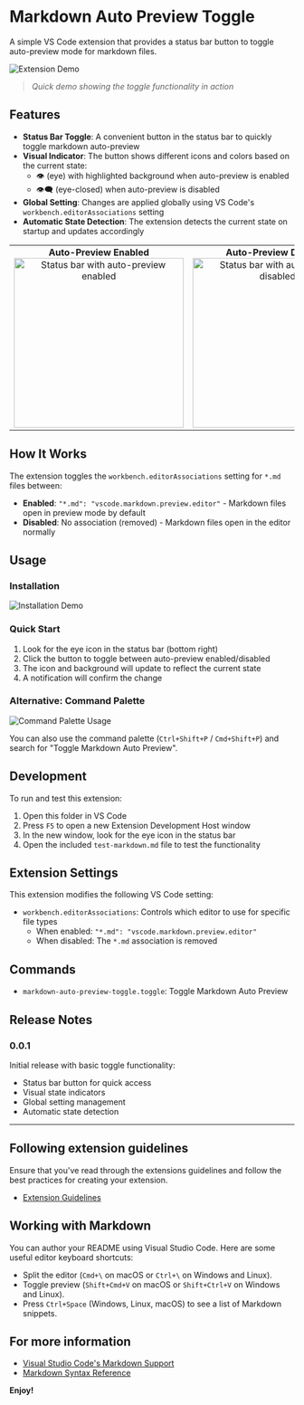 # Markdown Auto Preview Toggle

A simple VS Code extension that provides a status bar button to toggle auto-preview mode for markdown files.

<!-- 🎬 Demo GIF Placeholder -->
![Extension Demo](./assets/gifs/toggle-demo.gif)
> *Quick demo showing the toggle functionality in action*

## Features

- **Status Bar Toggle**: A convenient button in the status bar to quickly toggle markdown auto-preview
- **Visual Indicator**: The button shows different icons and colors based on the current state:
  - 👁️ (eye) with highlighted background when auto-preview is enabled
  - 👁️‍🗨️ (eye-closed) when auto-preview is disabled
- **Global Setting**: Changes are applied globally using VS Code's `workbench.editorAssociations` setting
- **Automatic State Detection**: The extension detects the current state on startup and updates accordingly

<!-- 📸 Visual State Comparison -->
<table>
<tr>
<td align="center">
<strong>Auto-Preview Enabled</strong><br>
<img src="./assets/images/status-bar-enabled.png" alt="Status bar with auto-preview enabled" width="300">
</td>
<td align="center">
<strong>Auto-Preview Disabled</strong><br>
<img src="./assets/images/status-bar-disabled.png" alt="Status bar with auto-preview disabled" width="300">
</td>
</tr>
</table>

## How It Works

The extension toggles the `workbench.editorAssociations` setting for `*.md` files between:
- **Enabled**: `"*.md": "vscode.markdown.preview.editor"` - Markdown files open in preview mode by default
- **Disabled**: No association (removed) - Markdown files open in the editor normally

## Usage

<!-- 🎥 Installation GIF Placeholder -->
### Installation
![Installation Demo](./assets/gifs/installation-demo.gif)

### Quick Start
1. Look for the eye icon in the status bar (bottom right)
2. Click the button to toggle between auto-preview enabled/disabled
3. The icon and background will update to reflect the current state
4. A notification will confirm the change

<!-- 📷 Command Palette Usage -->
### Alternative: Command Palette
![Command Palette Usage](./assets/images/command-palette.png)

You can also use the command palette (`Ctrl+Shift+P` / `Cmd+Shift+P`) and search for "Toggle Markdown Auto Preview".

## Development

To run and test this extension:

1. Open this folder in VS Code
2. Press `F5` to open a new Extension Development Host window
3. In the new window, look for the eye icon in the status bar
4. Open the included `test-markdown.md` file to test the functionality

## Extension Settings

This extension modifies the following VS Code setting:

- `workbench.editorAssociations`: Controls which editor to use for specific file types
  - When enabled: `"*.md": "vscode.markdown.preview.editor"`
  - When disabled: The `*.md` association is removed

## Commands

- `markdown-auto-preview-toggle.toggle`: Toggle Markdown Auto Preview

## Release Notes

### 0.0.1

Initial release with basic toggle functionality:
- Status bar button for quick access
- Visual state indicators
- Global setting management
- Automatic state detection

---

## Following extension guidelines

Ensure that you've read through the extensions guidelines and follow the best practices for creating your extension.

* [Extension Guidelines](https://code.visualstudio.com/api/references/extension-guidelines)

## Working with Markdown

You can author your README using Visual Studio Code. Here are some useful editor keyboard shortcuts:

* Split the editor (`Cmd+\` on macOS or `Ctrl+\` on Windows and Linux).
* Toggle preview (`Shift+Cmd+V` on macOS or `Shift+Ctrl+V` on Windows and Linux).
* Press `Ctrl+Space` (Windows, Linux, macOS) to see a list of Markdown snippets.

## For more information

* [Visual Studio Code's Markdown Support](http://code.visualstudio.com/docs/languages/markdown)
* [Markdown Syntax Reference](https://help.github.com/articles/markdown-basics/)

**Enjoy!**
